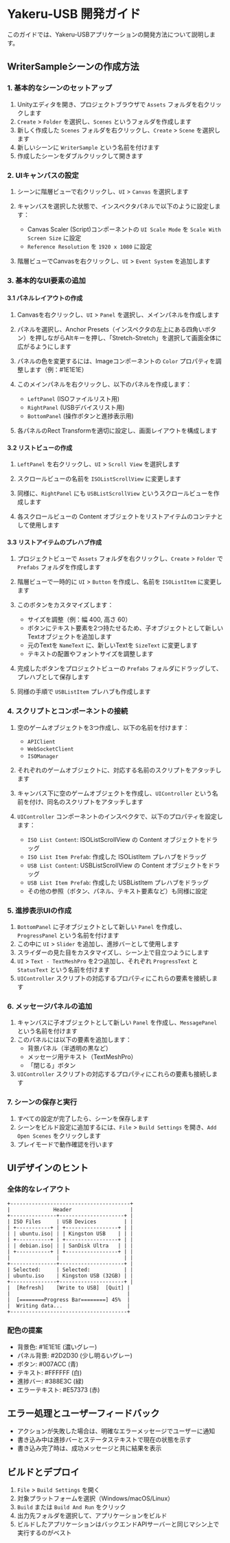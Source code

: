 # Yakeru-USB 開発ガイド

このガイドでは、Yakeru-USBアプリケーションの開発方法について説明します。

## WriterSampleシーンの作成方法

### 1. 基本的なシーンのセットアップ

1. Unityエディタを開き、プロジェクトブラウザで `Assets` フォルダを右クリックします
2. `Create` > `Folder` を選択し、`Scenes` というフォルダを作成します
3. 新しく作成した `Scenes` フォルダを右クリックし、`Create` > `Scene` を選択します
4. 新しいシーンに `WriterSample` という名前を付けます
5. 作成したシーンをダブルクリックして開きます

### 2. UIキャンバスの設定

1. シーンに階層ビューで右クリックし、`UI` > `Canvas` を選択します
2. キャンバスを選択した状態で、インスペクタパネルで以下のように設定します：
   - Canvas Scaler (Script)コンポーネントの `UI Scale Mode` を `Scale With Screen Size` に設定
   - `Reference Resolution` を `1920 x 1080` に設定

3. 階層ビューでCanvasを右クリックし、`UI` > `Event System` を追加します

### 3. 基本的なUI要素の追加

#### 3.1 パネルレイアウトの作成

1. Canvasを右クリックし、`UI` > `Panel` を選択し、メインパネルを作成します
2. パネルを選択し、Anchor Presets（インスペクタの左上にある四角いボタン）を押しながらAltキーを押し、「Stretch-Stretch」を選択して画面全体に広がるようにします
3. パネルの色を変更するには、Imageコンポーネントの `Color` プロパティを調整します（例：#1E1E1E）

4. このメインパネルを右クリックし、以下のパネルを作成します：
   - `LeftPanel` (ISOファイルリスト用)
   - `RightPanel` (USBデバイスリスト用)
   - `BottomPanel` (操作ボタンと進捗表示用)

5. 各パネルのRect Transformを適切に設定し、画面レイアウトを構成します

#### 3.2 リストビューの作成

1. `LeftPanel` を右クリックし、`UI` > `Scroll View` を選択します
2. スクロールビューの名前を `ISOListScrollView` に変更します
3. 同様に、`RightPanel` にも `USBListScrollView` というスクロールビューを作成します

4. 各スクロールビューの Content オブジェクトをリストアイテムのコンテナとして使用します

#### 3.3 リストアイテムのプレハブ作成

1. プロジェクトビューで `Assets` フォルダを右クリックし、`Create` > `Folder` で `Prefabs` フォルダを作成します
2. 階層ビューで一時的に `UI` > `Button` を作成し、名前を `ISOListItem` に変更します
3. このボタンをカスタマイズします：
   - サイズを調整（例：幅 400, 高さ 60）
   - ボタンにテキスト要素を2つ持たせるため、子オブジェクトとして新しいTextオブジェクトを追加します
   - 元のTextを `NameText` に、新しいTextを `SizeText` に変更します
   - テキストの配置やフォントサイズを調整します

4. 完成したボタンをプロジェクトビューの `Prefabs` フォルダにドラッグして、プレハブとして保存します
5. 同様の手順で `USBListItem` プレハブも作成します

### 4. スクリプトとコンポーネントの接続

1. 空のゲームオブジェクトを3つ作成し、以下の名前を付けます：
   - `APIClient`
   - `WebSocketClient`
   - `ISOManager`

2. それぞれのゲームオブジェクトに、対応する名前のスクリプトをアタッチします

3. キャンバス下に空のゲームオブジェクトを作成し、`UIController` という名前を付け、同名のスクリプトをアタッチします

4. `UIController` コンポーネントのインスペクタで、以下のプロパティを設定します：
   - `ISO List Content`: ISOListScrollView の Content オブジェクトをドラッグ
   - `ISO List Item Prefab`: 作成した ISOListItem プレハブをドラッグ
   - `USB List Content`: USBListScrollView の Content オブジェクトをドラッグ
   - `USB List Item Prefab`: 作成した USBListItem プレハブをドラッグ
   - その他の参照（ボタン、パネル、テキスト要素など）も同様に設定

### 5. 進捗表示UIの作成

1. `BottomPanel` に子オブジェクトとして新しい `Panel` を作成し、`ProgressPanel` という名前を付けます
2. この中に `UI` > `Slider` を追加し、進捗バーとして使用します
3. スライダーの見た目をカスタマイズし、シーン上で目立つようにします
4. `UI` > `Text - TextMeshPro` を2つ追加し、それぞれ `ProgressText` と `StatusText` という名前を付けます
5. `UIController` スクリプトの対応するプロパティにこれらの要素を接続します

### 6. メッセージパネルの追加

1. キャンバスに子オブジェクトとして新しい `Panel` を作成し、`MessagePanel` という名前を付けます
2. このパネルには以下の要素を追加します：
   - 背景パネル（半透明の黒など）
   - メッセージ用テキスト（TextMeshPro）
   - 「閉じる」ボタン
3. `UIController` スクリプトの対応するプロパティにこれらの要素も接続します

### 7. シーンの保存と実行

1. すべての設定が完了したら、シーンを保存します
2. シーンをビルド設定に追加するには、`File` > `Build Settings` を開き、`Add Open Scenes` をクリックします
3. プレイモードで動作確認を行います

## UIデザインのヒント

### 全体的なレイアウト

```
+---------------------------------------+
|              Header                   |
+---------------+---------------------+ |
| ISO Files     | USB Devices         | |
| +-----------+ | +-----------------+ | |
| | ubuntu.iso| | | Kingston USB    | | |
| +-----------+ | +-----------------+ | |
| | debian.iso| | | SanDisk Ultra   | | |
| +-----------+ | +-----------------+ | |
|               |                     | |
+---------------+---------------------+ |
| Selected:     | Selected:           | |
| ubuntu.iso    | Kingston USB (32GB) | |
+---------------+---------------------+ |
|  [Refresh]    [Write to USB]  [Quit] |
|                                      |
|  [========Progress Bar========] 45%  |
|  Writing data...                     |
+--------------------------------------+
```

### 配色の提案

- 背景色: #1E1E1E (濃いグレー)
- パネル背景: #2D2D30 (少し明るいグレー)
- ボタン: #007ACC (青)
- テキスト: #FFFFFF (白)
- 進捗バー: #388E3C (緑)
- エラーテキスト: #E57373 (赤)

## エラー処理とユーザーフィードバック

- アクションが失敗した場合は、明確なエラーメッセージでユーザーに通知
- 書き込み中は進捗バーとステータステキストで現在の状態を示す
- 書き込み完了時は、成功メッセージと共に結果を表示

## ビルドとデプロイ

1. `File` > `Build Settings` を開く
2. 対象プラットフォームを選択（Windows/macOS/Linux）
3. `Build` または `Build And Run` をクリック
4. 出力先フォルダを選択して、アプリケーションをビルド
5. ビルドしたアプリケーションはバックエンドAPIサーバーと同じマシン上で実行するのがベスト
